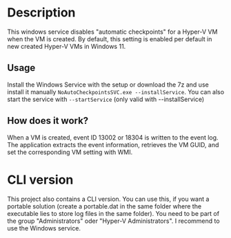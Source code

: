 # Description
This windows service disables "automatic checkpoints" for a Hyper-V VM when the VM is created. By default, this setting is enabled per default in new created Hyper-V VMs in Windows 11.
<br>


## Usage
Install the Windows Service with the setup or download the 7z and use install it manually `NoAutoCheckpointsSVC.exe --installService`. You can also start the service with `--startService` (only valid with --installService)
<br>

## How does it work?
When a VM is created, event ID 13002 or 18304 is written to the event log. The application extracts the event information, retrieves the VM GUID,
and set the corresponding VM setting with WMI.
<br>

# CLI version
This project also contains a CLI version. You can use this, if you want a portable solution (create a portable.dat in the same folder
where the executable lies to store log files in the same folder). You need to be part of the group "Administrators" oder "Hyper-V Administrators".
I recommend to use the Windows service.